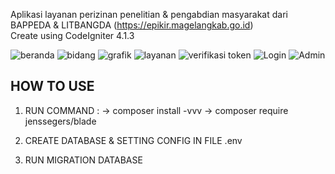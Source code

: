 Aplikasi layanan perizinan penelitian & pengabdian masyarakat dari BAPPEDA & LITBANGDA (https://epikir.magelangkab.go.id)
<br />Create using CodeIgniter 4.1.3

![beranda](https://user-images.githubusercontent.com/44487637/135436821-1946edfd-e0c2-41c4-816f-1b6241ade987.JPG)
![bidang](https://user-images.githubusercontent.com/44487637/135436831-5572c39b-e08d-48b4-8ea4-cf58fe147ad3.JPG)
![grafik](https://user-images.githubusercontent.com/44487637/135436835-0ad2120e-5265-432e-8812-65af3235b3d3.JPG)
![layanan](https://user-images.githubusercontent.com/44487637/135436837-45ba2a44-e75c-49f7-9402-a5fd76db5c33.JPG)
![verifikasi token](https://user-images.githubusercontent.com/44487637/135439443-13af3313-a58c-4f8f-b5d6-8ccbc4267e83.JPG)
![Login](https://user-images.githubusercontent.com/44487637/135437245-33bfeaeb-44ed-4a44-86ba-cbb4fde62dad.JPG)
![Admin](https://user-images.githubusercontent.com/44487637/135437252-d8bb8d03-9dbe-44c4-b2ca-f1ae2a67728b.JPG)



## HOW TO USE ##

1. RUN COMMAND : 
    -> composer install -vvv
    -> composer require jenssegers/blade

2. CREATE DATABASE & SETTING CONFIG IN FILE .env
3. RUN MIGRATION DATABASE

